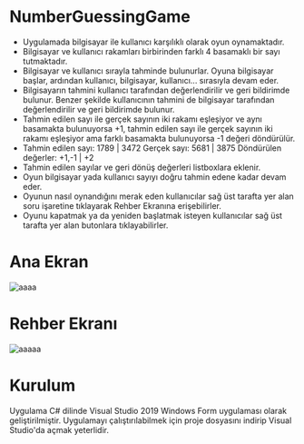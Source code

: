 # NumberGuessingGame
- Uygulamada bilgisayar ile kullanıcı karşılıklı olarak oyun oynamaktadır. 
- Bilgisayar ve kullanıcı rakamları birbirinden farklı 4 basamaklı bir sayı tutmaktadır. 
- Bilgisayar ve kullanıcı sırayla tahminde bulunurlar. Oyuna bilgisayar başlar, ardından kullanıcı, bilgisayar, kullanıcı... sırasıyla devam eder. 
- Bilgisayarın tahmini kullanıcı tarafından değerlendirilir ve geri bildirimde bulunur. Benzer şekilde kullanıcının tahmini de bilgisayar tarafından değerlendirilir ve geri    bildirimde bulunur. 
- Tahmin edilen sayı ile gerçek sayının iki rakamı eşleşiyor ve aynı basamakta bulunuyorsa +1, tahmin edilen sayı ile gerçek sayının iki rakamı eşleşiyor ama farklı basamakta bulunuyorsa -1 değeri döndürülür. 
- Tahmin edilen sayı:  1789   |   3472
  Gerçek sayı:         5681   |   3875 
  Döndürülen değerler: +1,-1  |   +2 
- Tahmin edilen sayılar ve geri dönüş değerleri listboxlara eklenir.
- Oyun bilgisayar yada kullanıcı sayıyı doğru tahmin edene kadar devam eder.
- Oyunun nasıl oynandığını merak eden kullanıcılar sağ üst tarafta yer alan soru işaretine tıklayarak Rehber Ekranına erişebilirler.
- Oyunu kapatmak ya da yeniden başlatmak isteyen kullanıcılar sağ üst tarafta yer alan butonlara tıklayabilirler.

# Ana Ekran

![aaaa](https://user-images.githubusercontent.com/47925783/111311747-a1dc6700-866f-11eb-9463-64dcc0b6d2ca.png)

# Rehber Ekranı

![aaaaa](https://user-images.githubusercontent.com/47925783/111311791-adc82900-866f-11eb-8f5b-045d9ccee560.png)

# Kurulum
Uygulama C# dilinde Visual Studio 2019 Windows Form uygulaması olarak geliştirilmiştir. Uygulamayı çalıştırılabilmek için proje dosyasını indirip Visual Studio'da açmak yeterlidir.

